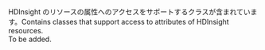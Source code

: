<Namespace Name="Microsoft.Azure.Management.HDInsight.Models">
  <Docs>
    <summary><span data-ttu-id="a1068-101">HDInsight のリソースの属性へのアクセスをサポートするクラスが含まれています。</span><span class="sxs-lookup"><span data-stu-id="a1068-101">Contains classes that support access to attributes of HDInsight resources.</span></span></summary> 
    <remarks>To be added.</remarks>
  </Docs>
</Namespace>
